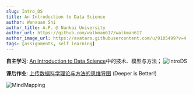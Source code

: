 ```yaml
---
slug: Intro_DS
title: An Introduction to Data Science
author: Wenxuan Shi
author_title: A.P. @ Nankai University
author_url: https://github.com/walkman617/walkman617
author_image_url: https://avatars.githubusercontent.com/u/9105499?v=4
tags: [assignments, self learning]
---
```


**自主学习**: [An Introduction to Data Science](http://www.saedsayad.com/)中的技术、模型与方法；
![IntroDS](/img/ov/ids.jpg)

**课后作业**: [上传数据科学理论与方法的思维导图](http://nankai-cs.mikecrm.com/yhM0Gb6) (Deeper is Better!)

![MindMapping](/img/ov/ids.png)